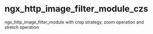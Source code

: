# ngx_http_image_filter_module_czs
ngx_http_image_filter_module with crop strategy, zoom operation and stretch operation
